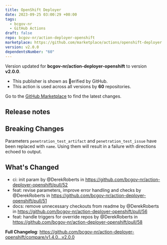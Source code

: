 ```yaml
---
title: OpenShift Deployer
date: 2023-09-25 03:00:29 +00:00
tags:
  - bcgov-nr
  - GitHub Actions
draft: false
repo: bcgov-nr/action-deployer-openshift
marketplace: https://github.com/marketplace/actions/openshift-deployer
version: v2.0.0
dependentsNumber: "60"
---
```



Version updated for **bcgov-nr/action-deployer-openshift** to version **v2.0.0**.
- This publisher is shown as erified by GitHub.
- This action is used across all versions by **60** repositories.

Go to the [GitHub Marketplace](https://github.com/marketplace/actions/openshift-deployer) to find the latest changes.

## Release notes

## Breaking Changes

Parameters `penetration_test_artifact` and `penetration_test_issue` have been replaced with `name`.  Using them will result in a failure with directions echoed to output.

## What's Changed
* ci:  init param by @DerekRoberts in https://github.com/bcgov-nr/action-deployer-openshift/pull/52
* feat: revise parameters, improve error handling and checks by @DerekRoberts in https://github.com/bcgov-nr/action-deployer-openshift/pull/51
* docs: remove unnecessary checkouts from readme by @DerekRoberts in https://github.com/bcgov-nr/action-deployer-openshift/pull/56
* feat: handle triggers for override repos by @DerekRoberts in https://github.com/bcgov-nr/action-deployer-openshift/pull/58


**Full Changelog**: https://github.com/bcgov-nr/action-deployer-openshift/compare/v1.4.0...v2.0.0
